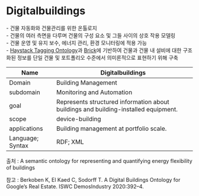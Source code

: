 # Digitalbuildings

&#45; 건물 자동화와 건물관리를 위한 온톨로지<br/>
&#45; 건물의 여러 측면을 다루며 건물의 구성 요소 및 그들 사이의 상호 작용 모델링<br/>
&#45; 건물 운영 및 유지 보수, 에너지 관리, 환경 모니터링에 적용 가능<br/>
&#45; [Haystack Tagging Ontology](HTO.md)과 [Brick](Brick.md)에 기반하여 건물과 건물 내 설비에 대한 구조화된 정보를 단일 건물 및 포트폴리오 수준에서 의미론적으로 표현하기 위해 구축

| Name             | Digitalbuildings                                                                    |
| ---------------- | ----------------------------------------------------------------------------------- |
| Domain           | Building Management                                                                 |
| subdomain        | Monitoring and Automation                                                           |
| goal             | Represents structured information about buildings and building-installed equipment. |
| scope            | device-building                                                                     |
| applications     | Building management at portfolio scale.                                             |
| Language; Syntax | RDF; XML                                                                            |

출처 :  A semantic ontology for representing and quantifying energy flexibility of buildings

참고 : Berkoben K, El Kaed C, Sodorff T. A Digital Buildings Ontology for Google’s Real Estate. ISWC DemosIndustry 2020:392–4.

